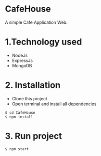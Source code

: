 
# CafeHouse

A simple Cafe Application Web.

# 1.Technology used

- NodeJs
- ExpressJs
- MongoDB

# 2. Installation

- Clone this project
- Open terminal and install all dependencies

```
$ cd CafeHouse
$ npm install
```

# 3. Run project

```
$ npm start
```
